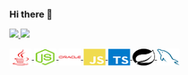 ### Hi there 👋

 <div>
  <a href="https://github.com/lucassantoss1701">
  <img height="180em" src="https://github-readme-stats.vercel.app/api?username=lucassantoss1701&show_icons=true&theme=dracula&include_all_commits=true&count_private=true"/>
  <img height="180em" src="https://github-readme-stats.vercel.app/api/top-langs/?username=lucassantoss1701&layout=compact&langs_count=16&theme=dracula"/>
<div>
<div style="display: inline_block"><br>
  <img align="center" alt="Lucas-Java" height="30" width="40" src="https://raw.githubusercontent.com/devicons/devicon/master/icons/java/java-plain.svg">
  <img align="center" alt="Lucas-Java" height="30" width="40" src="https://raw.githubusercontent.com/devicons/devicon/master/icons/nodejs/nodejs-plain.svg">
  <img align="center" alt="Lucas-Java" height="30" width="40" src="https://raw.githubusercontent.com/devicons/devicon/master/icons/oracle/oracle-original.svg">
  <img align="center" alt="Lucas-Java" height="30" width="40" src="https://raw.githubusercontent.com/devicons/devicon/master/icons/javascript/javascript-plain.svg">
  <img align="center" alt="Lucas-Java" height="30" width="40" src="https://raw.githubusercontent.com/devicons/devicon/master/icons/typescript/typescript-plain.svg">
  <img align="center" alt="Lucas-Java" height="30" width="40" src="https://raw.githubusercontent.com/devicons/devicon/master/icons/spring/spring-plain.svg">
  <img align="center" alt="Lucas-Java" height="30" width="40" src="https://raw.githubusercontent.com/devicons/devicon/master/icons/mysql/mysql-plain.svg">
</div>
  
